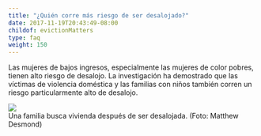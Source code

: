 ```yaml
---
title: "¿Quién corre más riesgo de ser desalojado?"
date: 2017-11-19T20:43:49-08:00
childof: evictionMatters
type: faq
weight: 150
---
```

Las mujeres de bajos ingresos, especialmente las mujeres de color pobres, tienen alto riesgo de desalojo. La investigación ha demostrado que las víctimas de violencia doméstica y las familias con niños también corren un riesgo particularmente alto de desalojo.

<img src="/images/assets/for-rent-sign-family.jpg" />
<div class="caption"><span class="subcopy ital">Una familia busca vivienda después de ser desalojada.</span> <span class="subcopy credit">(Foto: Matthew Desmond)</div>